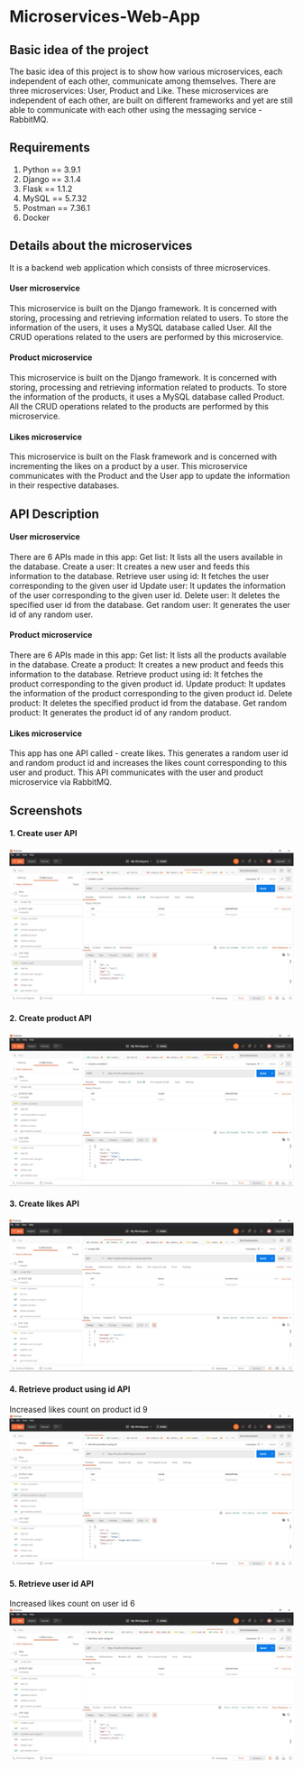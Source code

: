 # Microservices-Web-App

## Basic idea of the project
The basic idea of this project is to show how various microservices, each independent of each other, communicate among themselves. There are three microservices: User, Product and Like. These microservices are independent of each other, are built on different frameworks and yet are still able to communicate with each other using the messaging service - RabbitMQ.

## Requirements
1. Python == 3.9.1
2. Django == 3.1.4
3. Flask == 1.1.2
4. MySQL == 5.7.32
5. Postman == 7.36.1
6. Docker

## Details about the microservices
It is a backend web application which consists of three microservices.

#### User microservice
This microservice is built on the Django framework. It is concerned with storing, processing and retrieving information related to users. To store the information of the users, it uses a MySQL database called User. All the CRUD operations related to the users are performed by this microservice. 

#### Product microservice
This microservice is built on the Django framework. It is concerned with storing, processing and retrieving information related to products. To store the information of the products, it uses a MySQL database called Product. All the CRUD operations related to the products are performed by this microservice.

#### Likes microservice
This microservice is built on the Flask framework and is concerned with incrementing the likes on a product by a user. This microservice communicates with the Product and the User app to update the information in their respective databases.

## API Description

#### User microservice
There are 6 APIs made in this app:
Get list: It lists all the users available in the database.
Create a user: It creates a new user and feeds this information to the database.
Retrieve user using id: It fetches the user corresponding to the given user id
Update user: It updates the information of the user corresponding to the given user id.
Delete user: It deletes the specified user id from the database.
Get random user: It generates the user id of any random user.

#### Product microservice
There are 6 APIs made in this app:
Get list: It lists all the products available in the database.
Create a product: It creates a new product and feeds this information to the database.
Retrieve product using id: It fetches the product corresponding to the given product id.
Update product: It updates the information of the product corresponding to the given product id.
Delete product: It deletes the specified product id from the database.
Get random product: It generates the product id of any random product.

#### Likes microservice
This app has one API called - create likes. This generates a random user id and random product id and increases the likes count corresponding to this user and product. This API communicates with the user and product microservice via RabbitMQ.

## Screenshots

#### 1. Create user API
  ![Create User](https://github.com/jainkashish/Microservices-Web-App/blob/main/screenshots/Image%20create%20user.jpeg)
  
#### 2. Create product API
  ![Create Product](https://github.com/jainkashish/Microservices-Web-App/blob/main/screenshots/Image%20create%20product.jpeg)

#### 3. Create likes API
  ![Create Likes](https://github.com/jainkashish/Microservices-Web-App/blob/main/screenshots/Image%20create%20likes.jpeg)

#### 4. Retrieve product using id API
Increased likes count on product id 9
  ![Retrive Product](https://github.com/jainkashish/Microservices-Web-App/blob/main/screenshots/Image%20retrive%20product.jpeg)



#### 5. Retrieve user id API
Increased likes count on user id 6
  ![Retrive User](https://github.com/jainkashish/Microservices-Web-App/blob/main/screenshots/Image%20retrieve%20user.jpeg)



